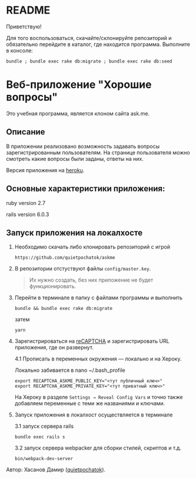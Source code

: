 # README

Приветствую!


Для того воспользоваться, скачайте/склонируйте репозиторий и обязательно перейдите в каталог, где находится программа.
Выполните в консоле:
```
bundle ; bundle exec rake db:migrate ; bundle exec rake db:seed
```
# Веб-приложение "Хорошие вопросы"
Это учебная программа, является клоном сайта ask.me. 
## Описание
В приложении реализовано возможность задавать вопросы зарегистрированным пользователям. На странице пользователя можно смотреть какие вопросы были заданы, ответы на них. 

Версия приложения на [heroku](https://hidden-taiga-30194.herokuapp.com).


## Основные характеристики приложения:
ruby version 2.7

rails version 6.0.3

## Запуск приложения на локалхосте

1. Необходимо скачать либо клонировать репозиторий с игрой

   ```https://github.com/quietpochatok/askme```

2. В репозитории отстуствуют файлы `config/master.key`. 
   >Их нужно создать, без них приложение не будет функционировать.

3. Перейти в терминале в папку с файлами программы и выполнить

   ```bundle && bundle exec rake db:migrate```

   затем

   ```yarn```
4. Зарегистрироваться на [reCAPTCHA](https://www.google.com/recaptcha/about/) и зарегистрировать URL приложения, где он развернут.

   4.1 Прописать в переменных окружения — локально и на Хероку.
       
      Локально забивается в nano ~/.bash_profile
       
       export RECAPTCHA_ASKME_PUBLIC_KEY="<тут публичный ключ>"
       export RECAPTCHA_ASKME_PRIVATE_KEY="<тут приватный ключ>"
       
      На Хероку в разделе `Settings → Reveal Config Vars` и точно также добавляем переменные с теми же названиями и ключами.
       
5. Запуск приложения в локалхост осуществляется в терминале
   
   3.1 запуск сервера rails
   
   ```bundle exec rails s```
  
   3.2 запуск сервера webpacker для сборки стилей, скриптов и т.д.
   
   ```bin/webpack-dev-server```


Автор: Хасанов Дамир ([quietpochatok](https://github.com/quietpochatok)).
